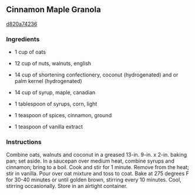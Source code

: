 ## Cinnamon Maple Granola

[d820a74236](http://www.food.com/recipe/cinnamon-maple-granola-256294)

### Ingredients

 - 1 cup of oats

 - 12 cup of nuts, walnuts, english

 - 14 cup of shortening confectionery, coconut (hydrogenated) and or palm kernel (hydrogenated)

 - 14 cup of syrup, maple, canadian

 - 1 tablespoon of syrups, corn, light

 - 1 teaspoon of spices, cinnamon, ground

 - 1 teaspoon of vanilla extract

### Instructions

Combine oats, walnuts and coconut in a greased 13-in. 9-in. x 2-in. baking pan; set aside. In a saucepan over medium heat, combine syrups and cinnamon; bring to a boil. Cook and stir for 1 minute. Remove from the heat; stir in vanilla. Pour over oat mixture and toss to coat. Bake at 275 degrees F for 30-40 minutes or until golden brown, stirring every 10 minutes. Cool, stirring occasionally. Store in an airtight container.